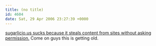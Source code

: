 ```yaml
---
title: (no title)
id: 4604
date: Sat, 29 Apr 2006 23:27:39 +0000
---
```


[sugarlicio.us sucks because it steals content from sites without asking permission.](http://sugarlicio.us/blog/) Come on guys this is getting old.





